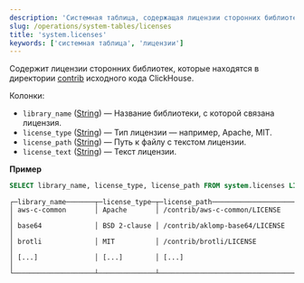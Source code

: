 ```yaml
---
description: 'Системная таблица, содержащая лицензии сторонних библиотек, расположенных в директории contrib исходного кода ClickHouse.'
slug: /operations/system-tables/licenses
title: 'system.licenses'
keywords: ['системная таблица', 'лицензии']
---
```


Содержит лицензии сторонних библиотек, которые находятся в директории [contrib](https://github.com/ClickHouse/ClickHouse/tree/master/contrib) исходного кода ClickHouse.

Колонки:

- `library_name` ([String](../../sql-reference/data-types/string.md)) — Название библиотеки, с которой связана лицензия.
- `license_type` ([String](../../sql-reference/data-types/string.md)) — Тип лицензии — например, Apache, MIT.
- `license_path` ([String](../../sql-reference/data-types/string.md)) — Путь к файлу с текстом лицензии.
- `license_text` ([String](../../sql-reference/data-types/string.md)) — Текст лицензии.

**Пример**

``` sql
SELECT library_name, license_type, license_path FROM system.licenses LIMIT 15
```

``` text
┌─library_name───────┬─license_type─┬─license_path────────────────────────┐
│ aws-c-common       │ Apache       │ /contrib/aws-c-common/LICENSE       │
│ base64             │ BSD 2-clause │ /contrib/aklomp-base64/LICENSE      │
│ brotli             │ MIT          │ /contrib/brotli/LICENSE             │
│ [...]              │ [...]        │ [...]                               │
└────────────────────┴──────────────┴─────────────────────────────────────┘

```
